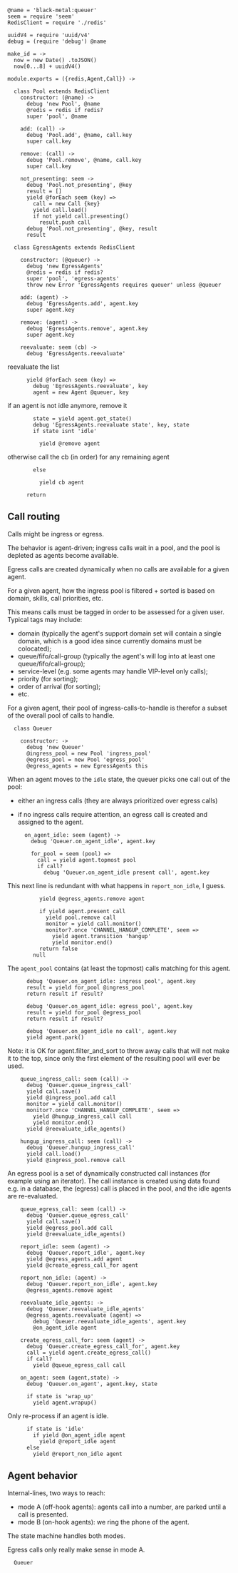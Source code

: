     @name = 'black-metal:queuer'
    seem = require 'seem'
    RedisClient = require './redis'

    uuidV4 = require 'uuid/v4'
    debug = (require 'debug') @name

    make_id = ->
      now = new Date() .toJSON()
      now[0...8] + uuidV4()

    module.exports = ({redis,Agent,Call}) ->

      class Pool extends RedisClient
        constructor: (@name) ->
          debug 'new Pool', @name
          @redis = redis if redis?
          super 'pool', @name

        add: (call) ->
          debug 'Pool.add', @name, call.key
          super call.key

        remove: (call) ->
          debug 'Pool.remove', @name, call.key
          super call.key

        not_presenting: seem ->
          debug 'Pool.not_presenting', @key
          result = []
          yield @forEach seem (key) =>
            call = new Call {key}
            yield call.load()
            if not yield call.presenting()
              result.push call
          debug 'Pool.not_presenting', @key, result
          result

      class EgressAgents extends RedisClient

        constructor: (@queuer) ->
          debug 'new EgressAgents'
          @redis = redis if redis?
          super 'pool', 'egress-agents'
          throw new Error 'EgressAgents requires queuer' unless @queuer

        add: (agent) ->
          debug 'EgressAgents.add', agent.key
          super agent.key

        remove: (agent) ->
          debug 'EgressAgents.remove', agent.key
          super agent.key

        reevaluate: seem (cb) ->
          debug 'EgressAgents.reevaluate'

reevaluate the list

          yield @forEach seem (key) =>
            debug 'EgressAgents.reevaluate', key
            agent = new Agent @queuer, key

if an agent is not idle anymore, remove it

            state = yield agent.get_state()
            debug 'EgressAgents.reevaluate state', key, state
            if state isnt 'idle'

              yield @remove agent

otherwise call the cb (in order) for any remaining agent

            else

              yield cb agent

          return

Call routing
------------

Calls might be ingress or egress.

The behavior is agent-driven; ingress calls wait in a pool, and the pool is depleted as agents become available.

Egress calls are created dynamically when no calls are available for a given agent.

For a given agent, how the ingress pool is filtered + sorted is based on domain, skills, call priorities, etc.

This means calls must be tagged in order to be assessed for a given user. Typical tags may include:
- domain (typically the agent's support domain set will contain a single domain, which is a good idea since currently domains must be colocated);
- queue/fifo/call-group (typically the agent's will log into at least one queue/fifo/call-group);
- service-level (e.g. some agents may handle VIP-level only calls);
- priority (for sorting);
- order of arrival (for sorting);
- etc.

For a given agent, their pool of ingress-calls-to-handle is therefor a subset of the overall pool of calls to handle.

      class Queuer

        constructor: ->
          debug 'new Queuer'
          @ingress_pool = new Pool 'ingress_pool'
          @egress_pool = new Pool 'egress_pool'
          @egress_agents = new EgressAgents this

When an agent moves to the `idle` state, the queuer picks one call out of the pool:
- either an ingress calls (they are always prioritized over egress calls)
- if no ingress calls require attention, an egress call is created and assigned to the agent.

        on_agent_idle: seem (agent) ->
          debug 'Queuer.on_agent_idle', agent.key

          for_pool = seem (pool) =>
            call = yield agent.topmost pool
            if call?
              debug 'Queuer.on_agent_idle present call', agent.key

This next line is redundant with what happens in `report_non_idle`, I guess.

              yield @egress_agents.remove agent

              if yield agent.present call
                yield pool.remove call
                monitor = yield call.monitor()
                monitor?.once 'CHANNEL_HANGUP_COMPLETE', seem =>
                  yield agent.transition 'hangup'
                  yield monitor.end()
              return false
            null

The `agent_pool` contains (at least the topmost) calls matching for this agent.

          debug 'Queuer.on_agent_idle: ingress pool', agent.key
          result = yield for_pool @ingress_pool
          return result if result?

          debug 'Queuer.on_agent_idle: egress pool', agent.key
          result = yield for_pool @egress_pool
          return result if result?

          debug 'Queuer.on_agent_idle no call', agent.key
          yield agent.park()

Note: it is OK for agent.filter_and_sort to throw away calls that will not make it to the top, since only the first element of the resulting pool will ever be used.

        queue_ingress_call: seem (call) ->
          debug 'Queuer.queue_ingress_call'
          yield call.save()
          yield @ingress_pool.add call
          monitor = yield call.monitor()
          monitor?.once 'CHANNEL_HANGUP_COMPLETE', seem =>
            yield @hungup_ingress_call call
            yield monitor.end()
          yield @reevaluate_idle_agents()

        hungup_ingress_call: seem (call) ->
          debug 'Queuer.hungup_ingress_call'
          yield call.load()
          yield @ingress_pool.remove call

An egress pool is a set of dynamically constructed call instances (for example using an iterator). The call instance is created using data found e.g. in a database, the (egress) call is placed in the pool, and the idle agents are re-evaluated.

        queue_egress_call: seem (call) ->
          debug 'Queuer.queue_egress_call'
          yield call.save()
          yield @egress_pool.add call
          yield @reevaluate_idle_agents()

        report_idle: seem (agent) ->
          debug 'Queuer.report_idle', agent.key
          yield @egress_agents.add agent
          yield @create_egress_call_for agent

        report_non_idle: (agent) ->
          debug 'Queuer.report_non_idle', agent.key
          @egress_agents.remove agent

        reevaluate_idle_agents: ->
          debug 'Queuer.reevaluate_idle_agents'
          @egress_agents.reevaluate (agent) =>
            debug 'Queuer.reevaluate_idle_agents', agent.key
            @on_agent_idle agent

        create_egress_call_for: seem (agent) ->
          debug 'Queuer.create_egress_call_for', agent.key
          call = yield agent.create_egress_call()
          if call?
            yield @queue_egress_call call

        on_agent: seem (agent,state) ->
          debug 'Queuer.on_agent', agent.key, state

          if state is 'wrap_up'
            yield agent.wrapup()

Only re-process if an agent is idle.

          if state is 'idle'
            if yield @on_agent_idle agent
              yield @report_idle agent
          else
            yield @report_non_idle agent

Agent behavior
--------------

Internal-lines, two ways to reach:
- mode A (off-hook agents): agents call into a number, are parked until a call is presented.
- mode B (on-hook agents): we ring the phone of the agent.

The state machine handles both modes.

Egress calls only really make sense in mode A.

      Queuer

